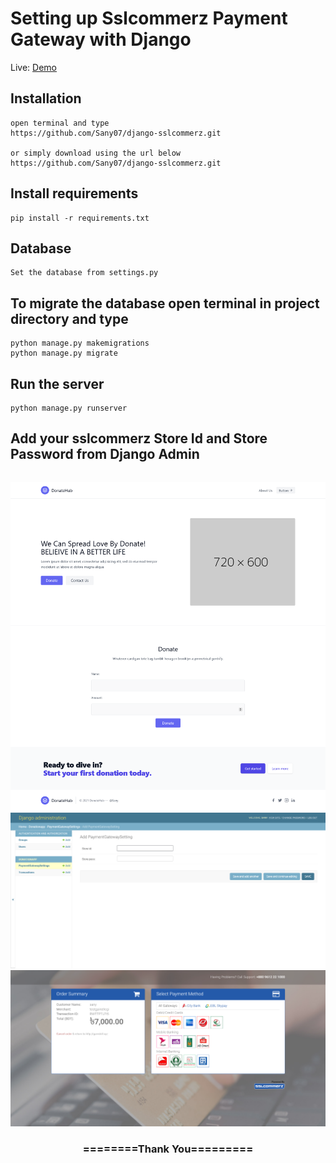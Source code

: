 

# Setting up Sslcommerz Payment Gateway with Django


Live: [Demo](https://donatehub.herokuapp.com/)

## Installation

```
open terminal and type
https://github.com/Sany07/django-sslcommerz.git

or simply download using the url below
https://github.com/Sany07/django-sslcommerz.git
```

## Install requirements

```
pip install -r requirements.txt
```
## Database

```
Set the database from settings.py
```

## To migrate the database open terminal in project directory and type
```
python manage.py makemigrations
python manage.py migrate
```

## Run the server
```
python manage.py runserver
```

## Add your sslcommerz Store Id and Store Password from Django Admin

```
```


<div align="center"> 
   
 <img src="https://raw.githubusercontent.com/Sany07/django-sslcommerz/master/screenshots/1.png" width="800">

 <img src="https://raw.githubusercontent.com/Sany07/django-sslcommerz/master/screenshots/2.png" width="800">

 <img src="https://raw.githubusercontent.com/Sany07/django-sslcommerz/master/screenshots/3.png" width="800">
 
 <h3>========Thank You=========</h3>
</div>

